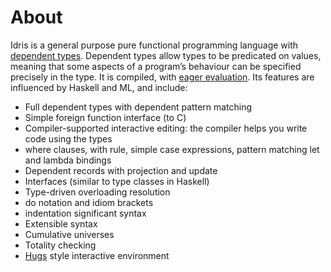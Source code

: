 # About

Idris is a general purpose pure functional programming language with [dependent types](http://en.wikipedia.org/wiki/Dependent_type). 
Dependent types allow types to be predicated on values, 
meaning that some aspects of a program’s behaviour can be specified precisely in the type. 
It is compiled, with  [eager evaluation](http://en.wikipedia.org/wiki/Eager_evaluation). 
Its features are influenced by Haskell and ML, and include:

 *  Full dependent types with dependent pattern matching
 *  Simple foreign function interface (to C)
 *  Compiler-supported interactive editing: the compiler helps you write code using the types
 *  where clauses, with rule, simple case expressions, pattern matching let and lambda bindings
 *  Dependent records with projection and update
 *  Interfaces (similar to type classes in Haskell)
 *  Type-driven overloading resolution
 *  do notation and idiom brackets
 *  indentation significant syntax
 *  Extensible syntax
 *  Cumulative universes
 *  Totality checking
 *  [Hugs](http://www.haskell.org/hugs/) style interactive environment

